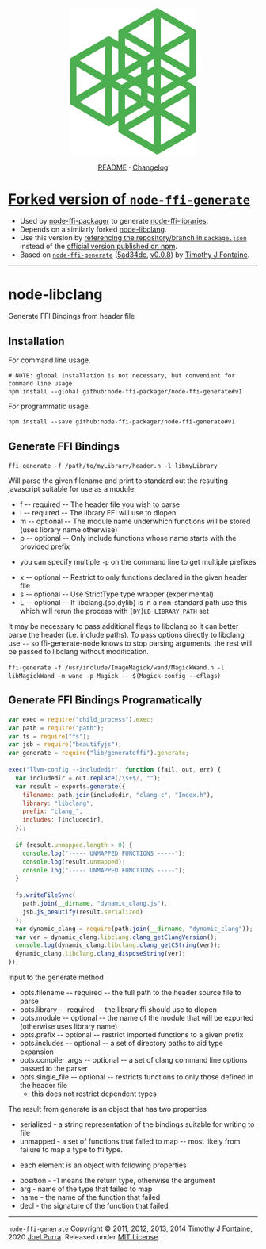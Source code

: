 <p align="center">
  <a href="https://github.com/node-ffi-packager"><img src="https://raw.githubusercontent.com/node-ffi-packager/resources/master/logotype/node-ffi-packager.svg?sanitize=true" alt="node-ffi-packager logotype, impossible cubes in green" width="256" border="0" /></a>
</p>

<p align="center">
  <a href="https://github.com/node-ffi-packager/node-ffi-generate">README</a> &middot; <a href="./CHANGELOG.md">Changelog</a>
</p>

# [Forked version of `node-ffi-generate`](https://github.com/node-ffi-packager/node-ffi-generate)

- Used by [node-ffi-packager](https://github.com/node-ffi-packager) to generate [node-ffi-libraries](https://github.com/node-ffi-libraries).
- Depends on a similarly forked [node-libclang](https://github.com/node-ffi-packager/node-libclang).
- Use this version by [referencing the repository/branch in `package.json`](https://docs.npmjs.com/configuring-npm/package-json.html#github-urls) instead of the [official version published on npm](https://www.npmjs.com/package/ffi-generate).
- Based on [`node-ffi-generate`](https://github.com/tjfontaine/node-ffi-generate) ([5ad34dc](https://github.com/tjfontaine/node-ffi-generate/commit/5ad34dc69befbd59601c507c90571b1662e0e66d), [v0.0.8](https://github.com/tjfontaine/node-ffi-generate/releases/tag/v0.0.8)) by [Timothy J Fontaine](https://github.com/tjfontaine).

---

# node-libclang

Generate FFI Bindings from header file

## Installation

For command line usage.

```shell
# NOTE: global installation is not necessary, but convenient for command line usage.
npm install --global github:node-ffi-packager/node-ffi-generate#v1
```

For programmatic usage.

```shell
npm install --save github:node-ffi-packager/node-ffi-generate#v1
```

## Generate FFI Bindings

`ffi-generate -f /path/to/myLibrary/header.h -l libmyLibrary`

Will parse the given filename and print to standard out the resulting javascript
suitable for use as a module.

- f -- required -- The header file you wish to parse
- l -- required -- The library FFI will use to dlopen
- m -- optional -- The module name underwhich functions will be stored (uses library name otherwise)
- p -- optional -- Only include functions whose name starts with the provided prefix

* you can specify multiple `-p` on the command line to get multiple prefixes

- x -- optional -- Restrict to only functions declared in the given header file
- s -- optional -- Use StrictType type wrapper (experimental)
- L -- optional -- If libclang.{so,dylib} is in a non-standard path use this
  which will rerun the process with `[DY]LD_LIBRARY_PATH` set

It may be necessary to pass additional flags to libclang so it can better parse
the header (i.e. include paths). To pass options directly to libclang use `--`
so ffi-generate-node knows to stop parsing arguments, the rest will be passed
to libclang without modification.

`ffi-generate -f /usr/include/ImageMagick/wand/MagickWand.h -l libMagickWand -m wand -p Magick -- $(Magick-config --cflags)`

## Generate FFI Bindings Programatically

```javascript
var exec = require("child_process").exec;
var path = require("path");
var fs = require("fs");
var jsb = require("beautifyjs");
var generate = require("lib/generateffi").generate;

exec("llvm-config --includedir", function (fail, out, err) {
  var includedir = out.replace(/\s+$/, "");
  var result = exports.generate({
    filename: path.join(includedir, "clang-c", "Index.h"),
    library: "libclang",
    prefix: "clang_",
    includes: [includedir],
  });

  if (result.unmapped.length > 0) {
    console.log("----- UNMAPPED FUNCTIONS -----");
    console.log(result.unmapped);
    console.log("----- UNMAPPED FUNCTIONS -----");
  }

  fs.writeFileSync(
    path.join(__dirname, "dynamic_clang.js"),
    jsb.js_beautify(result.serialized)
  );
  var dynamic_clang = require(path.join(__dirname, "dynamic_clang"));
  var ver = dynamic_clang.libclang.clang_getClangVersion();
  console.log(dynamic_clang.libclang.clang_getCString(ver));
  dynamic_clang.libclang.clang_disposeString(ver);
});
```

Input to the generate method

- opts.filename -- required -- the full path to the header source file to parse
- opts.library -- required -- the library ffi should use to dlopen
- opts.module -- optional -- the name of the module that will be exported (otherwise uses library name)
- opts.prefix -- optional -- restrict imported functions to a given prefix
- opts.includes -- optional -- a set of directory paths to aid type expansion
- opts.compiler_args -- optional -- a set of clang command line options passed to the parser
- opts.single_file -- optional -- restricts functions to only those defined in the header file
  - this does not restrict dependent types

The result from generate is an object that has two properties

- serialized - a string representation of the bindings suitable for writing to file
- unmapped - a set of functions that failed to map -- most likely from failure to
  map a type to ffi type.

* each element is an object with following properties

- position - -1 means the return type, otherwise the argument
- arg - name of the type that failed to map
- name - the name of the function that failed
- decl - the signature of the function that failed

---

`node-ffi-generate` Copyright &copy; 2011, 2012, 2013, 2014 [Timothy J Fontaine](https://github.com/tjfontaine), 2020 [Joel Purra](https://joelpurra.com/). Released under [MIT License](https://opensource.org/licenses/MIT).
